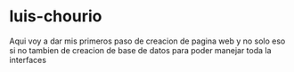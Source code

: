# luis-chourio
Aqui voy a dar mis primeros paso de creacion de pagina web y no solo eso si no tambien de creacion de base de datos para poder manejar toda la interfaces
